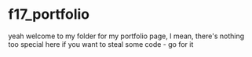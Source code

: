 # f17_portfolio
yeah welcome to my folder for my portfolio page, I mean, there's nothing too special here
if you want to steal some code - go for it
